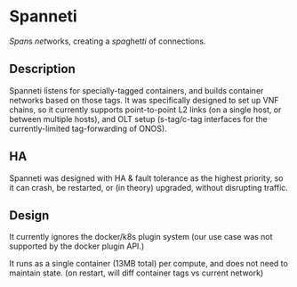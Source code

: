 # Spanneti
*Span*s *net*works, creating a *spa*ghet*ti* of connections.

## Description
Spanneti listens for specially-tagged containers, and builds container networks based on those tags.
It was specifically designed to set up VNF chains, so it currently supports point-to-point L2 links (on a single host, or between multiple hosts),
and OLT setup (s-tag/c-tag interfaces for the currently-limited tag-forwarding of ONOS).


## HA
Spanneti was designed with HA & fault tolerance as the highest priority, so it can crash, be restarted, or (in theory) upgraded, without disrupting traffic.


## Design
It currently ignores the docker/k8s plugin system (our use case was not supported by the docker plugin API.)

It runs as a single container (13MB total) per compute, and does not need to maintain state.  (on restart, will diff container tags vs current network)
